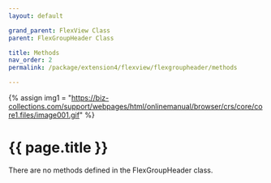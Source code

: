 ```yaml
---
layout: default

grand_parent: FlexView Class
parent: FlexGroupHeader Class

title: Methods
nav_order: 2
permalink: /package/extension4/flexview/flexgroupheader/methods

---
```

{% assign img1 = "https://biz-collections.com/support/webpages/html/onlinemanual/browser/crs/core/core1.files/image001.gif" %}


# {{ page.title }}

There are no methods defined in the FlexGroupHeader class.